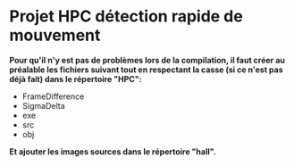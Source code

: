 # Projet HPC détection rapide de mouvement

**Pour qu'il n'y est pas de problèmes lors de la compilation, il faut créer au préalable les fichiers suivant tout en respectant la casse (si ce n'est pas déjà fait) dans le répertoire "HPC":**
- FrameDifference
- SigmaDelta
- exe
- src
- obj

**Et ajouter les images sources dans le répertoire "hall".**
